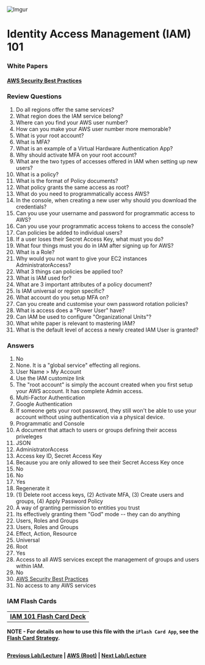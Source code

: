 ![Imgur](https://i.imgur.com/GRo5Rud.png)


Identity Access Management (IAM) 101
======


### White Papers

#### [AWS Security Best Practices](https://d1.awsstatic.com/whitepapers/Security/AWS_Security_Best_Practices.pdf)


### Review Questions

  1.  Do all regions offer the same services? 
  2.  What region does the IAM service belong?
  3.  Where can you find your AWS user number?
  4.  How can you make your AWS user number more memorable?
  5.  What is your root account?
  6.  What is MFA?
  7.  What is an example of a Virtual Hardware Authentication App?
  8.  Why should activate MFA on your root account?
  9.  What are the two types of accesses offered in IAM when setting up new users?
  10. What is a policy?
  11. What is the format of Policy documents?
  12. What policy grants the same access as root? 
  13. What do you need to programmatically access AWS?
  14. In the console, when creating a new user why should you download the credentials?
  15. Can you use your username and password for programmatic access to AWS?
  16. Can you use your programmatic access tokens to access the console?
  17. Can policies be added to individual users?
  18. If a user loses their Secret Access Key, what must you do?
  19. What four things must you do in IAM after signing up for AWS?
  20. What is a Role?
  21. Why would you not want to give your EC2 instances AdministratorAccess?
  22. What 3 things can policies be applied too?
  23. What is IAM used for?
  24. What are 3 important attributes of a policy document?
  25. Is IAM universal or region specific?
  26. What account do you setup MFA on?
  27. Can you create and customise your own password rotation policies?
  28. What is access does a "Power User" have?
  29. Can IAM be used to configure "Organizational Units"?
  30. What white paper is relevant to mastering IAM?
  31. What is the default level of access a newly created IAM User is granted?


### Answers

  1.  No
  2.  None.  It is a "global service" effecting all regions.
  3.  User Name > My Account
  4.  Use the IAM customize link
  5.  The "root account" is simply the account created when you first setup your AWS account. It has complete Admin access.
  6.  Multi-Factor Authentication
  7.  Google Authentication
  8.  If someone gets your root password, they still won't be able to use your account without using authentication via a physical device.
  9.  Programmatic and Console
  10. A document that attach to users or groups defining their access priveleges
  11. JSON
  12. AdministratorAccess
  13. Access key ID, Secret Access Key
  14. Because you are only allowed to see their Secret Access Key once
  15. No
  16. No
  17. Yes
  18. Regenerate it
  19. (1) Delete root access keys, (2) Activate MFA, (3) Create users and groups, (4) Apply Password Policy
  20. A way of granting permission to entities you trust
  21. Its effectively granting them "God" mode -- they can do anything
  22. Users, Roles and Groups
  23. Users, Roles and Groups
  24. Effect, Action, Resource
  25. Universal
  26. Root
  27. Yes
  28. Access to all AWS services except the management of groups and users within IAM.
  29. No
  30. [AWS Security Best Practices](https://github.com/bradyhouse/house/blob/aws-baseline/fiddles/aws/iam.md#aws-security-best-practices)
  31. No access to any AWS services


### IAM Flash Cards

<table>
<tr>
<td>
<b><a href="https://github.com/bradyhouse/house/blob/master/fiddles/aws/iam/iam-flashcards.zip?raw=true" download="iam-flashcards.zip">IAM 101 Flash Card Deck</a></b>
</td>
</tr>
</table>

**NOTE - For details on how to use this file with the `iFlash Card App`, see the [Flash Card Strategy](https://github.com/bradyhouse/house/tree/master/fiddles/aws#flash-card-strategy).**  

## 

**[Previous Lab/Lecture](../dont-freakout.md) | [AWS (Root)](../readme.adoc) | [Next Lab/Lecture](billing-alarm.md)**

  
  
